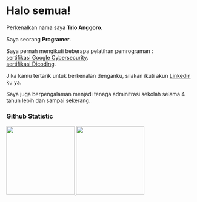 # Halo semua! 

Perkenalkan nama saya **Trio Anggoro**.<br>

Saya seorang **Programer**.<br>

Saya pernah mengikuti beberapa pelatihan pemrograman : <br>
[sertifikasi Google Cybersecurity](https://www.coursera.org/account/accomplishments/specialization/SH1YLFWD8BB0).<br>
[sertifikasi Dicoding](https://www.dicoding.com/certificates/98XWEGME0XM3).<br>

Jika kamu tertarik untuk berkenalan denganku, silakan ikuti akun [Linkedin](https://www.linkedin.com/in/trio-anggoro-166479335/) ku ya.<br>

Saya juga berpengalaman menjadi tenaga adminitrasi sekolah selama 4 tahun lebih dan sampai sekerang.

### Github Statistic
<p align="left">
<a href="https://github.com/dimasmds">
  <img height="180em" src="https://github-readme-stats-eight-theta.vercel.app/api?username=tagenshin&show_icons=true&theme=algolia&include_all_commits=true&count_private=true"/>
  <img height="180em" src="https://github-readme-stats-eight-theta.vercel.app/api/top-langs/?username=tagenshin&layout=compact&langs_count=8&theme=algolia"/>
</a>
</p>

<!--
**Tagenshin/Tagenshin** is a ✨ _special_ ✨ repository because its `README.md` (this file) appears on your GitHub profile.

Here are some ideas to get you started:

- 🔭 I’m currently working on ...
- 🌱 I’m currently learning ...
- 👯 I’m looking to collaborate on ...
- 🤔 I’m looking for help with ...
- 💬 Ask me about ...
- 📫 How to reach me: ...
- 😄 Pronouns: ...
- ⚡ Fun fact: ...
-->
